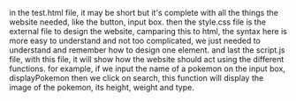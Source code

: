 in the test.html file, it may be short but it's complete with all the things the website needed, like the button, input box.
then the style.css file is the external file to design the website, camparing this to html, the syntax here is more easy to understand and not too complicated, we just needed to understand and remember how to
design one element.
and last the script.js file, with this file, it will show how the website should act using the different functions. for example, if we input the name of a pokemon on the input box,
displayPokemon then we click on search, this function will display the image of the pokemon, its height, weight and type.
